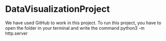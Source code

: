 # DataVisualizationProject

We have used GitHub to work in this project. 
To run this project, you have to open the folder in your terminal and write the command python3 -m http.server